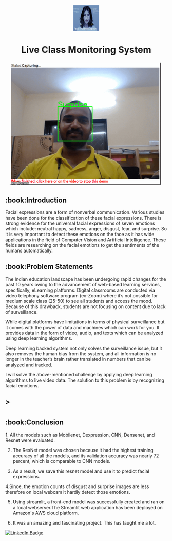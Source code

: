<p align="center"> 
  <img src="images/2.png" alt="2.png" width="80px" height="80px">
<h1 align="center"> Live Class Monitoring System  </h1> 
<h3 align="center"> <Live Class Monitoring System>  </a> </h5>
     
<p align="center"> 
<img src="images/all.gif" alt="all.gif" height="382px">
</p>
<h2> :book:Introduction</h2>
Facial expressions are a form of nonverbal communication. Various studies have been done for the classification of these facial expressions. There is strong evidence for the universal facial expressions of seven emotions which include: neutral happy, sadness, anger, disgust, fear, and surprise. So it is very important to detect these emotions on the face as it has wide applications in the field of Computer Vision and Artificial Intelligence. These fields are researching on the facial emotions to get the sentiments of the humans automatically.

 
<h2> :book:Problem Statements</h2>
The Indian education landscape has been undergoing rapid changes for the past 10 years owing to the advancement of web-based learning services, specifically, eLearning platforms.
Digital classrooms are conducted via video telephony software program (ex-Zoom) where it’s not possible for medium scale class (25-50) to see all students and access the mood. Because of this drawback, students are not focusing on content due to lack of surveillance.

While digital platforms have limitations in terms of physical surveillance but it comes with the power of data and machines which can work for you. It provides data in the form of video, audio, and texts which can be analyzed using deep learning algorithms.

Deep learning backed system not only solves the surveillance issue, but it also removes the human bias from the system, and all information is no longer in the teacher’s brain rather translated in numbers that can be analyzed and tracked.

I will solve the above-mentioned challenge by applying deep learning algorithms to live video data. The solution to this problem is by recognizing facial emotions.

<h2> >


# 
<h2> :book:Conclusion</h2>
1. All the models such as Mobilenet, Dexpression, CNN, Densenet, and Resnet were evaluated.

2. The ResNet model was chosen because it had the highest training accuracy of all the models, and its validation accuracy was nearly 72 percent, which is comparable to CNN models.

3. As a result, we save this resnet model and use it to predict facial expressions.

4.Since, the emotion counts of disgust and surprise images are less therefore on local webcam it hardly detect those emotions.

5. Using streamlit, a front-end model was successfully created and ran on a local webserver.The Streamlit web application has been deployed on Amazon's AWS cloud platform.

6. It was an amazing and fascinating project. This has taught me a lot.

[![LinkedIn Badge](https://img.shields.io/badge/LinkedIn-0077B5?style=for-the-badge&logo=linkedin&logoColor=white)](https://www.linkedin.com/in/akash-bhor-b62503149/)

